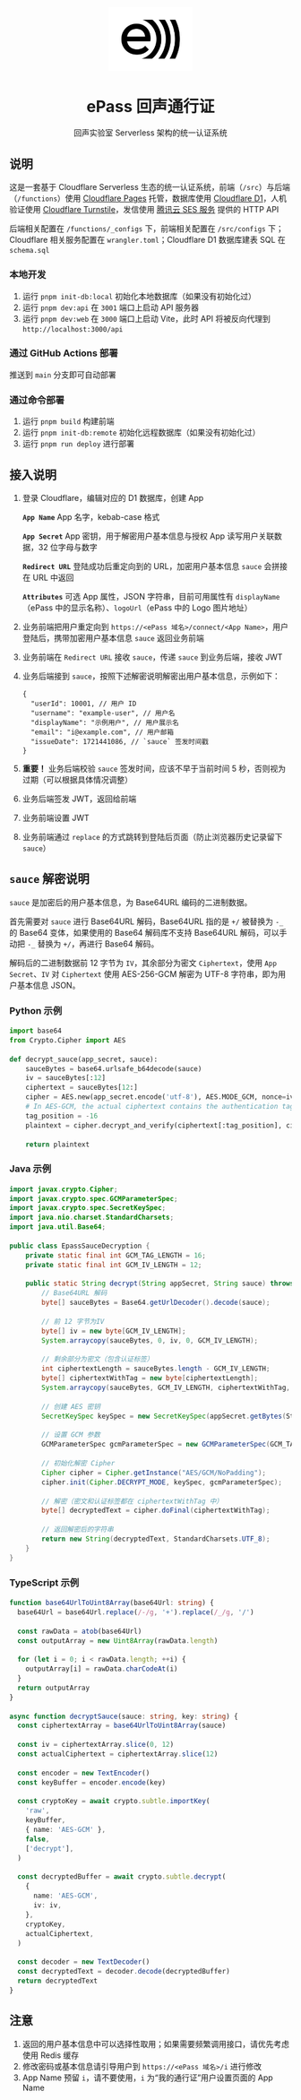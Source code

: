 <div align="center">

<img src="./docs/images/epass-black.png" width="150">

# ePass 回声通行证

回声实验室 Serverless 架构的统一认证系统

</div>

## 说明

这是一套基于 Cloudflare Serverless 生态的统一认证系统，前端（`/src`）与后端（`/functions`）使用 [Cloudflare Pages](https://developers.cloudflare.com/pages) 托管，数据库使用 [Cloudflare D1](https://developers.cloudflare.com/d1/)，人机验证使用 [Cloudflare Turnstile](https://developers.cloudflare.com/turnstile/)，发信使用 [腾讯云 SES 服务](https://cloud.tencent.com/product/ses) 提供的 HTTP API

后端相关配置在 `/functions/_configs` 下，前端相关配置在 `/src/configs` 下；Cloudflare 相关服务配置在 `wrangler.toml`；Cloudflare D1 数据库建表 SQL 在 `schema.sql`

### 本地开发

1. 运行 `pnpm init-db:local` 初始化本地数据库（如果没有初始化过）
2. 运行 `pnpm dev:api` 在 `3001` 端口上启动 API 服务器
3. 运行 `pnpm dev:web` 在 `3000` 端口上启动 Vite，此时 API 将被反向代理到 `http://localhost:3000/api`

### 通过 GitHub Actions 部署

推送到 `main` 分支即可自动部署

### 通过命令部署

1. 运行 `pnpm build` 构建前端
2. 运行 `pnpm init-db:remote` 初始化远程数据库（如果没有初始化过）
3. 运行 `pnpm run deploy` 进行部署

## 接入说明

1. 登录 Cloudflare，编辑对应的 D1 数据库，创建 App

   **`App Name`** App 名字，kebab-case 格式

   **`App Secret`** App 密钥，用于解密用户基本信息与授权 App 读写用户关联数据，32 位字母与数字

   **`Redirect URL`** 登陆成功后重定向到的 URL，加密用户基本信息 `sauce` 会拼接在 URL 中返回

   **`Attributes`** 可选 App 属性，JSON 字符串，目前可用属性有 `displayName`（ePass 中的显示名称）、`logoUrl`（ePass 中的 Logo 图片地址）

2. 业务前端把用户重定向到 `https://<ePass 域名>/connect/<App Name>`，用户登陆后，携带加密用户基本信息 `sauce` 返回业务前端
3. 业务前端在 `Redirect URL` 接收 `sauce`，传递 `sauce` 到业务后端，接收 JWT
4. 业务后端接到 `sauce`，按照下述解密说明解密出用户基本信息，示例如下：
   ```jsonc
   {
     "userId": 10001, // 用户 ID
     "username": "example-user", // 用户名
     "displayName": "示例用户", // 用户展示名
     "email": "i@example.com", // 用户邮箱
     "issueDate": 1721441086, // `sauce` 签发时间戳
   }
   ```
5. **重要！** 业务后端校验 `sauce` 签发时间，应该不早于当前时间 5 秒，否则视为过期（可以根据具体情况调整）
6. 业务后端签发 JWT，返回给前端
7. 业务前端设置 JWT
8. 业务前端通过 `replace` 的方式跳转到登陆后页面（防止浏览器历史记录留下 `sauce`）

## `sauce` 解密说明

`sauce` 是加密后的用户基本信息，为 Base64URL 编码的二进制数据。

首先需要对 `sauce` 进行 Base64URL 解码，Base64URL 指的是 `+/` 被替换为 `-_` 的 Base64 变体，如果使用的 Base64 解码库不支持 Base64URL 解码，可以手动把 `-_` 替换为 `+/`，再进行 Base64 解码。

解码后的二进制数据前 12 字节为 `IV`，其余部分为密文 `Ciphertext`，使用 `App Secret`、`IV` 对 `Ciphertext` 使用 AES-256-GCM 解密为 UTF-8 字符串，即为用户基本信息 JSON。

### Python 示例

```python
import base64
from Crypto.Cipher import AES

def decrypt_sauce(app_secret, sauce):
    sauceBytes = base64.urlsafe_b64decode(sauce)
    iv = sauceBytes[:12]
    ciphertext = sauceBytes[12:]
    cipher = AES.new(app_secret.encode('utf-8'), AES.MODE_GCM, nonce=iv)
    # In AES-GCM, the actual ciphertext contains the authentication tag at the end (last 16 bytes)
    tag_position = -16
    plaintext = cipher.decrypt_and_verify(ciphertext[:tag_position], ciphertext[tag_position:])

    return plaintext
```

### Java 示例

```java
import javax.crypto.Cipher;
import javax.crypto.spec.GCMParameterSpec;
import javax.crypto.spec.SecretKeySpec;
import java.nio.charset.StandardCharsets;
import java.util.Base64;

public class EpassSauceDecryption {
    private static final int GCM_TAG_LENGTH = 16;
    private static final int GCM_IV_LENGTH = 12;

    public static String decrypt(String appSecret, String sauce) throws Exception {
        // Base64URL 解码
        byte[] sauceBytes = Base64.getUrlDecoder().decode(sauce);

        // 前 12 字节为IV
        byte[] iv = new byte[GCM_IV_LENGTH];
        System.arraycopy(sauceBytes, 0, iv, 0, GCM_IV_LENGTH);

        // 剩余部分为密文（包含认证标签）
        int ciphertextLength = sauceBytes.length - GCM_IV_LENGTH;
        byte[] ciphertextWithTag = new byte[ciphertextLength];
        System.arraycopy(sauceBytes, GCM_IV_LENGTH, ciphertextWithTag, 0, ciphertextLength);

        // 创建 AES 密钥
        SecretKeySpec keySpec = new SecretKeySpec(appSecret.getBytes(StandardCharsets.UTF_8), "AES");

        // 设置 GCM 参数
        GCMParameterSpec gcmParameterSpec = new GCMParameterSpec(GCM_TAG_LENGTH * 8, iv);

        // 初始化解密 Cipher
        Cipher cipher = Cipher.getInstance("AES/GCM/NoPadding");
        cipher.init(Cipher.DECRYPT_MODE, keySpec, gcmParameterSpec);

        // 解密（密文和认证标签都在 ciphertextWithTag 中）
        byte[] decryptedText = cipher.doFinal(ciphertextWithTag);

        // 返回解密后的字符串
        return new String(decryptedText, StandardCharsets.UTF_8);
    }
}
```

### TypeScript 示例

```typescript
function base64UrlToUint8Array(base64Url: string) {
  base64Url = base64Url.replace(/-/g, '+').replace(/_/g, '/')

  const rawData = atob(base64Url)
  const outputArray = new Uint8Array(rawData.length)

  for (let i = 0; i < rawData.length; ++i) {
    outputArray[i] = rawData.charCodeAt(i)
  }
  return outputArray
}

async function decryptSauce(sauce: string, key: string) {
  const ciphertextArray = base64UrlToUint8Array(sauce)

  const iv = ciphertextArray.slice(0, 12)
  const actualCiphertext = ciphertextArray.slice(12)

  const encoder = new TextEncoder()
  const keyBuffer = encoder.encode(key)

  const cryptoKey = await crypto.subtle.importKey(
    'raw',
    keyBuffer,
    { name: 'AES-GCM' },
    false,
    ['decrypt'],
  )

  const decryptedBuffer = await crypto.subtle.decrypt(
    {
      name: 'AES-GCM',
      iv: iv,
    },
    cryptoKey,
    actualCiphertext,
  )

  const decoder = new TextDecoder()
  const decryptedText = decoder.decode(decryptedBuffer)
  return decryptedText
}
```

## 注意

1. 返回的用户基本信息中可以选择性取用；如果需要频繁调用接口，请优先考虑使用 Redis 缓存
2. 修改密码或基本信息请引导用户到 `https://<ePass 域名>/i` 进行修改
3. App Name 预留 `i`，请不要使用，`i` 为“我的通行证”用户设置页面的 App Name
